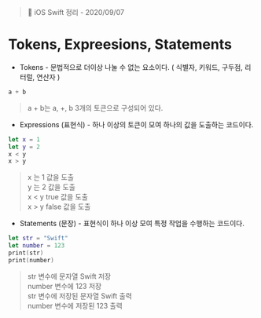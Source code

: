   > 📝 iOS Swift 정리 - 2020/09/07

# Tokens, Expreesions, Statements

 - Tokens  - 문법적으로 더이상 나눌 수 없는 요소이다. ( 식별자, 키워드, 구두점, 리터럴, 연산자 )
 ```swift
a + b
```
> a + b는 a, +, b 3개의 토큰으로 구성되어 있다.

 - Expressions (표현식) - 하나 이상의 토큰이 모여 하나의 값을 도출하는 코드이다.
 ```swift
let x = 1
let y = 2
x < y
x > y
```

>  x 는 1 값을 도출 <br>
>  y 는 2 값을 도출 <br>
>  x < y true 값을 도출 <br>
>  x > y false 값을 도출

 - Statements (문장) - 표현식이 하나 이상 모여 특정 작업을 수행하는 코드이다.
 ```swift
let str = "Swift"
let number = 123
print(str)
print(number)
```
> str 변수에 문자열 Swift 저장 <br>
> number 변수에 123 저장 <br>
> str 변수에 저장된 문자열 Swift 출력 <br>
> number 변수에 저장된 123 출력


